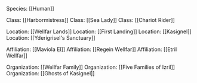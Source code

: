 Species: [[Human]]

Class: [[Harbormistress]]
Class: [[Sea Lady]]
Class: [[Chariot Rider]]

Location: [[Wellfar Lands]]
Location: [[First Landing]]
Location: [[Kasignel]]
Location: [[Yderigrisel's Sanctuary]]

Affiliation: [[Maviola El]]
Affiliation: [[Regein Wellfar]]
Affiliation: [[Etril Wellfar]]

Organization: [[Wellfar Family]]
Organization: [[Five Families of Izril]]
Organization: [[Ghosts of Kasignel]]





